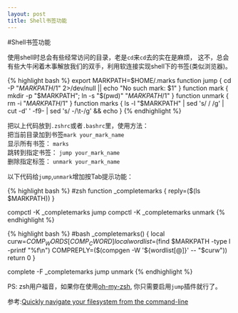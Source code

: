 ```yaml
---
layout: post
title: Shell书签功能
---
```


#Shell书签功能

使用shell时总会有些经常访问的目录，老是`cd`来`cd`去的实在是麻烦，
这不，总会有些大牛闲着木事解放我们的双手，利用软连接实现shell下的书签(类似浏览器)。

{% highlight bash %}
export MARKPATH=$HOME/.marks
function jump { 
    cd -P "$MARKPATH/$1" 2>/dev/null || echo "No such mark: $1"
}
function mark { 
    mkdir -p "$MARKPATH"; ln -s "$(pwd)" "$MARKPATH/$1"
}
function unmark { 
    rm -i "$MARKPATH/$1"
}
function marks {
    ls -l "$MARKPATH" | sed 's/  / /g' | cut -d' ' -f9- | sed 's/ -/\t-/g' && echo
}
{% endhighlight %}

把以上代码放到`.zshrc`或者`.bashrc`里，使用方法：  
把当前目录加到书签`mark your_mark_name`  
显示所有书签： `marks`  
跳转到指定书签： `jump your_mark_name`  
删除指定标签： `unmark your_mark_name`

以下代码给`jump`,`unmark`增加按Tab提示功能：


{% highlight bash %}
#zsh
function _completemarks {
  reply=($(ls $MARKPATH))
}

compctl -K _completemarks jump
compctl -K _completemarks unmark
{% endhighlight %}

{% highlight bash %}
#bash
_completemarks() {
  local curw=${COMP_WORDS[COMP_CWORD]}
    local wordlist=$(find $MARKPATH -type l -printf "%f\n")
          COMPREPLY=($(compgen -W '${wordlist[@]}' -- "$curw"))
            return 0
}

complete -F _completemarks jump unmark
{% endhighlight %}

PS: zsh用户福音，如果你在使用[oh-my-zsh](https://github.com/robbyrussell/oh-my-zsh), 你只需要启用`jump`插件就行了。

参考:[Quickly navigate your filesystem from the command-line](http://jeroenjanssens.com/2013/08/16/quickly-navigate-your-filesystem-from-the-command-line.html)
